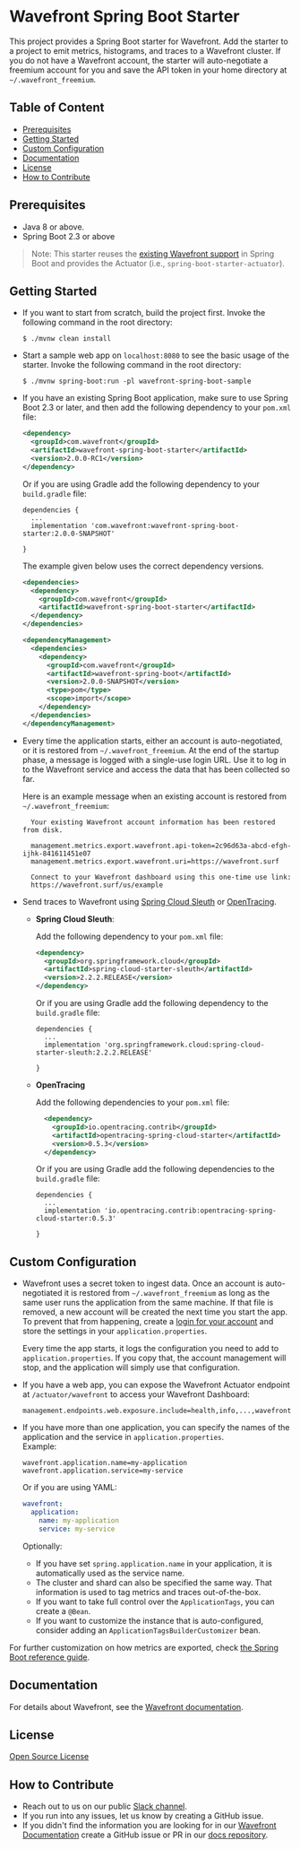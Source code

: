 # Wavefront Spring Boot Starter

This project provides a Spring Boot starter for Wavefront. Add the starter to a project to emit metrics, histograms, and traces to a Wavefront cluster. If you do not have a Wavefront account, the starter will auto-negotiate a freemium account for you and save the API token in your home directory at `~/.wavefront_freemium`.

## Table of Content

* [Prerequisites](#prerequisites)
* [Getting Started](#getting-started)
* [Custom Configuration](#custom-configuration)
* [Documentation](#documentation)
* [License](#license)
* [How to Contribute](#how-to-contribute)

## Prerequisites

* Java 8 or above.
* Spring Boot 2.3 or above

> Note: This starter reuses the [existing Wavefront support](https://docs.spring.io/spring-boot/docs/current/reference/html/production-ready-features.html#production-ready-metrics-export-wavefront)
in Spring Boot and provides the Actuator (i.e., `spring-boot-starter-actuator`).

## Getting Started

* If you want to start from scratch, build the
project first. Invoke the following command in the root directory:

  ```shell script
  $ ./mvnw clean install
  ```
* Start a sample web app on `localhost:8080` to see the basic usage of the starter. Invoke the following command in the root directory:

  ```shell script
  $ ./mvnw spring-boot:run -pl wavefront-spring-boot-sample
  ```

* If you have an existing Spring Boot application, make sure to use Spring Boot 2.3 or later, and then add the following dependency to your `pom.xml` file:

    ```xml
    <dependency>
      <groupId>com.wavefront</groupId>
      <artifactId>wavefront-spring-boot-starter</artifactId>
      <version>2.0.0-RC1</version>
    </dependency>
    ```

    Or if you are using Gradle add the following dependency to your `build.gradle` file:

    ```
    dependencies {
      ...
      implementation 'com.wavefront:wavefront-spring-boot-starter:2.0.0-SNAPSHOT'
      
    }
    ```

    The example given below uses the correct dependency versions.
    ```xml
    <dependencies>
      <dependency>
        <groupId>com.wavefront</groupId>
        <artifactId>wavefront-spring-boot-starter</artifactId>
      </dependency>
    </dependencies>

    <dependencyManagement>
      <dependencies>
        <dependency>
          <groupId>com.wavefront</groupId>
          <artifactId>wavefront-spring-boot</artifactId>
          <version>2.0.0-SNAPSHOT</version>
          <type>pom</type>
          <scope>import</scope>
        </dependency>
      </dependencies>
    </dependencyManagement>
    ```

* Every time the application starts, either an account is auto-negotiated, or it is restored
  from `~/.wavefront_freemium`. At the end of the startup phase, a message is logged with a
  single-use login URL. Use it to log in to the Wavefront service and access the data that
  has been collected so far.

  Here is an example message when an existing account is restored from `~/.wavefront_freemium`:

  ```text
    Your existing Wavefront account information has been restored from disk.

    management.metrics.export.wavefront.api-token=2c96d63a-abcd-efgh-ijhk-841611451e07
    management.metrics.export.wavefront.uri=https://wavefront.surf

    Connect to your Wavefront dashboard using this one-time use link:
    https://wavefront.surf/us/example
  ```

* Send traces to Wavefront using 
[Spring Cloud Sleuth](https://spring.io/projects/spring-cloud-sleuth) or [OpenTracing](https://opentracing.io/).

  * **Spring Cloud Sleuth**: 
    
    Add the following dependency to your `pom.xml` file:

    ```xml
    <dependency>
      <groupId>org.springframework.cloud</groupId>
      <artifactId>spring-cloud-starter-sleuth</artifactId>
      <version>2.2.2.RELEASE</version>
    </dependency>
    ```

    Or if you are using Gradle add the following dependency to the `build.gradle` file:

    ```
    dependencies {
      ...
      implementation 'org.springframework.cloud:spring-cloud-starter-sleuth:2.2.2.RELEASE'

    }
    ```
  * **OpenTracing**
    
    Add the following dependencies to your `pom.xml` file:
    ```xml
      <dependency>
        <groupId>io.opentracing.contrib</groupId>
        <artifactId>opentracing-spring-cloud-starter</artifactId>
        <version>0.5.3</version>
      </dependency>
    ```
    Or if you are using Gradle add the following dependencies to the `build.gradle` file:

    ```
    dependencies {
      ...
      implementation 'io.opentracing.contrib:opentracing-spring-cloud-starter:0.5.3'

    }
    ```

## Custom Configuration

* Wavefront uses a secret token to ingest data. Once an account is auto-negotiated it
is restored from `~/.wavefront_freemium` as long as the same user runs the application from the same machine. If that file is removed, a new account will be created the next time you start the
app. To prevent that from happening, create a [login for your account](#how-do-i-make-sure-i-send-data-to-the-same-account-all-the-time-across-multiple-machines-and-deployments) and
store the settings in your `application.properties`.

  Every time the app starts, it logs the configuration you need to add to
  `application.properties`. If you copy that, the account management will stop, and the
  application will simply use that configuration.

* If you have a web app, you can expose the Wavefront Actuator endpoint at 
`/actuator/wavefront` to access your Wavefront Dashboard:

  ```properties
  management.endpoints.web.exposure.include=health,info,...,wavefront
  ```

* If you have more than one application, you can specify the names of the
application and the service in `application.properties`.<br/>
Example:

  ```properties 
  wavefront.application.name=my-application
  wavefront.application.service=my-service
  ```

  Or if you are using YAML:

  ```yaml
  wavefront:
    application:
      name: my-application
      service: my-service
  ```

    Optionally:
    * If you have set `spring.application.name` in your application, it is automatically used
    as the service name.
    * The cluster and shard can also be specified the same way. That information is used to
    tag metrics and traces out-of-the-box. 
    * If you want to take full control over the
    `ApplicationTags`, you can create a `@Bean`. 
    * If you want to customize the instance
    that is auto-configured, consider adding an `ApplicationTagsBuilderCustomizer` bean.

For further customization on how metrics are exported, check [the Spring Boot reference
guide](https://docs.spring.io/spring-boot/docs/current/reference/html/production-ready-features.html#production-ready-metrics-export-wavefront).

## Documentation

For details about Wavefront, see the [Wavefront documentation](https://docs.wavefront.com/wavefront_springboot.html).

## License

[Open Source License](open_source_licenses.txt)

## How to Contribute

* Reach out to us on our public [Slack channel](https://www.wavefront.com/join-public-slack).
* If you run into any issues, let us know by creating a GitHub issue.
* If you didn't find the information you are looking for in our [Wavefront Documentation](https://docs.wavefront.com/) create a GitHub issue or PR in our [docs repository](https://github.com/wavefrontHQ/docs).
